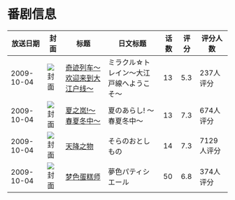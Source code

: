 # 番剧信息

|放送日期|封面|标题|日文标题|话数|评分|评分人数|
|---|---|---|---|---|---|---|
|2009-10-04|![封面](https://lain.bgm.tv/pic/cover/c/b0/6b/2480_QvNne.jpg)|[奇迹列车～欢迎来到大江户线～](https://bangumi.tv/subject/2480)|ミラクル☆トレイン～大江戸線へようこそ～|13|5.3|237人评分|
|2009-10-04|![封面](https://lain.bgm.tv/pic/cover/c/88/06/2604_WPynV.jpg)|[夏之岚!～春夏冬中～](https://bangumi.tv/subject/2604)|夏のあらし! ～春夏冬中～|13|7.3|674人评分|
|2009-10-04|![封面](https://lain.bgm.tv/pic/cover/c/75/e3/2617_7c8Cr.jpg)|[天降之物](https://bangumi.tv/subject/2617)|そらのおとしもの|14|7.3|7129人评分|
|2009-10-04|![封面](https://lain.bgm.tv/pic/cover/c/4b/bd/2725_ZddW3.jpg)|[梦色蛋糕师](https://bangumi.tv/subject/2725)|夢色パティシエール|50|6.8|374人评分|
